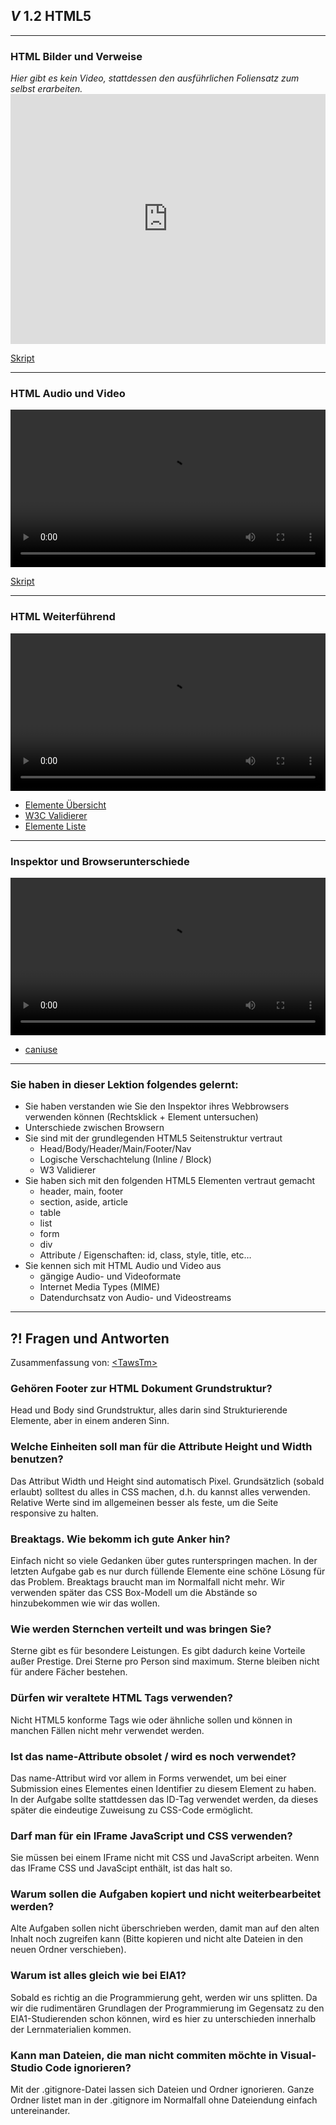 ## _V_ **1.2** HTML5

---

### HTML Bilder und Verweise

_Hier gibt es kein Video, stattdessen den ausführlichen Foliensatz zum selbst erarbeiten._
<embed src="https://scheuerle.net/lehre/gis/scripts/01_GIS-EIA1-3-HTML-Bilder-Verweise.pdf" type="application/pdf" width="100%" height = "400px"/>

[Skript](https://scheuerle.net/lehre/gis/scripts/01_GIS-EIA1-3-HTML-Bilder-Verweise.pdf)

---

### HTML Audio und Video
<video controls width="100%"> 
    <source src="https://scheuerle.net/lehre/gis/videos/02_GIS-EIA1-HTML-AV.mp4" type="video/mp4"> 
    <a href="https://scheuerle.net/lehre/gis/videos/02_GIS-EIA1-HTML-AV.mp4">Zum Video</a>
</video>

[Skript](https://scheuerle.net/lehre/gis/scripts/02_GIS-EIA1-HTML-AV.pdf)

---

### HTML Weiterführend
<video controls width="100%"> 
    <source src="https://scheuerle.net/lehre/gis/videos/02_HTML_Weiterführend.mp4" type="video/mp4"> 
    <a href="https://scheuerle.net/lehre/gis/videos/02_HTML_Weiterführend.mp4">Zum Video</a>
</video>

- [Elemente Übersicht](https://wiki.selfhtml.org/extensions/Selfhtml/example.php/Beispiel:HTML-Kategorien.html)
- [W3C Validierer](http://validator.w3.org/)
- [Elemente Liste](https://developer.mozilla.org/de/docs/Web/HTML/HTML5/HTML5_element_list)

---

### Inspektor und Browserunterschiede
<video controls width="100%"> 
    <source src="https://scheuerle.net/lehre/gis/videos/02_Inspektor_Browserunterschiede.mp4" type="video/mp4"> 
    <a href="https://scheuerle.net/lehre/gis/videos/02_Inspektor_Browserunterschiede.mp4">Zum Video</a>
</video>

- [caniuse](https://caniuse.com)

---

### Sie haben in dieser Lektion folgendes gelernt:
- Sie haben verstanden wie Sie den Inspektor ihres Webbrowsers verwenden können (Rechtsklick + Element untersuchen)
- Unterschiede zwischen Browsern
- Sie sind mit der grundlegenden HTML5 Seitenstruktur vertraut
  - Head/Body/Header/Main/Footer/Nav
  - Logische Verschachtelung (Inline / Block)
  - W3 Validierer
- Sie haben sich mit den folgenden HTML5 Elementen vertraut gemacht
  - header, main, footer
  - section, aside, article
  - table
  - list
  - form
  - div
  - Attribute / Eigenschaften: id, class, style, title, etc…
- Sie kennen sich mit HTML Audio und Video aus
  - gängige Audio- und Videoformate
  - Internet Media Types (MIME)
  - Datendurchsatz von Audio- und Videostreams

---

## **?!** Fragen und Antworten

Zusammenfassung von: [&lt;TawsTm&gt;](https://github.com/TawsTm)

### Gehören Footer zur HTML Dokument Grundstruktur?
Head und Body sind Grundstruktur, alles darin sind Strukturierende Elemente, aber in einem anderen Sinn. 

### Welche Einheiten soll man für die Attribute Height und Width benutzen?
Das Attribut Width und Height sind automatisch Pixel. Grundsätzlich (sobald erlaubt) solltest du alles in CSS machen, d.h. du kannst alles verwenden. Relative Werte sind im allgemeinen besser als feste, um die Seite responsive zu halten.

### Breaktags. Wie bekomm ich gute Anker hin?
Einfach nicht so viele Gedanken über gutes runterspringen machen. In der letzten Aufgabe gab es nur durch füllende Elemente eine schöne Lösung für das Problem. 
Breaktags braucht man im Normalfall nicht mehr. Wir verwenden später das CSS Box-Modell um die Abstände so hinzubekommen wie wir das wollen.

### Wie werden Sternchen verteilt und was bringen Sie?
Sterne gibt es für besondere Leistungen. Es gibt dadurch keine Vorteile außer Prestige. Drei Sterne pro Person sind maximum. Sterne bleiben nicht für andere Fächer bestehen.

### Dürfen wir veraltete HTML Tags verwenden?
Nicht HTML5 konforme Tags wie <font> oder ähnliche sollen und können in manchen Fällen nicht mehr verwendet werden.

### Ist das name-Attribute obsolet / wird es noch verwendet?
Das name-Attribut wird vor allem in Forms verwendet, um bei einer Submission eines Elementes einen Identifier zu diesem Element zu haben. In der Aufgabe sollte stattdessen das ID-Tag verwendet werden, da dieses später die eindeutige Zuweisung zu CSS-Code ermöglicht.

### Darf man für ein IFrame JavaScript und CSS verwenden?
Sie müssen bei einem IFrame nicht mit CSS und JavaScript arbeiten. Wenn das IFrame CSS und JavaScipt enthält, ist das halt so.

### Warum sollen die Aufgaben kopiert und nicht weiterbearbeitet werden?
Alte Aufgaben sollen nicht überschrieben werden, damit man auf den alten Inhalt noch zugreifen kann (Bitte kopieren und nicht alte Dateien in den neuen Ordner verschieben). 

### Warum ist alles gleich wie bei EIA1?
Sobald es richtig an die Programmierung geht, werden wir uns splitten. Da wir die rudimentären Grundlagen der Programmierung im Gegensatz zu den EIA1-Studierenden schon können, wird es hier zu unterschieden innerhalb der Lernmaterialien kommen.

### Kann man Dateien, die man nicht commiten möchte in Visual-Studio Code ignorieren?
Mit der .gitignore-Datei lassen sich Dateien und Ordner ignorieren. Ganze Ordner listet man in der .gitignore im Normalfall ohne Dateiendung einfach untereinander.

